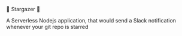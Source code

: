 :tada: Stargazer :tada:

A Serverless Nodejs application, that would send a Slack notification whenever your git repo is starred
